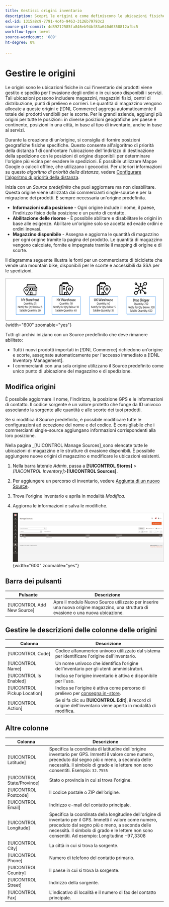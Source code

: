 ```yaml
---
title: Gestisci origini inventario
description: Scopri le origini e come definiscono le ubicazioni fisiche in cui viene gestito e spedito l’inventario dei prodotti per l’evasione degli ordini o dove sono disponibili i servizi.
exl-id: 1315a8c9-7791-4c4b-9463-3126b79793c2
source-git-commit: 4d89212585fa846eb94bf83a640d0358812afbc5
workflow-type: tm+mt
source-wordcount: '689'
ht-degree: 0%

---
```


# Gestire le origini

Le origini sono le ubicazioni fisiche in cui l&#39;inventario dei prodotti viene gestito e spedito per l&#39;evasione degli ordini o in cui sono disponibili i servizi. Tali ubicazioni possono includere magazzini, magazzini fisici, centri di distribuzione, punti di prelievo e corrieri. Le quantità di magazzino vengono allocate a queste origini e [!DNL Commerce] aggrega automaticamente il totale dei prodotti vendibili per le scorte. Per le grandi aziende, aggiungi più origini per tutte le posizioni: in diverse posizioni geografiche per paese e continente, posizioni in una città, in base al tipo di inventario, anche in base ai servizi.

Durante la creazione di un’origine, si consiglia di fornire posizioni geografiche fisiche specifiche. Questo consente all&#39;algoritmo di priorità della distanza _1_ di confrontare l&#39;ubicazione dell&#39;indirizzo di destinazione della spedizione con le posizioni di origine disponibili per determinare l&#39;origine più vicina per evadere le spedizioni. È possibile utilizzare Mappe Google o calcoli offline, che utilizzano i geocodici. Per ulteriori informazioni su questo _algoritmo di priorità della distanza_, vedere [Configurare l&#39;algoritmo di priorità della distanza](distance-priority-algorithm.md).

Inizia con un _Source predefinito_ che puoi aggiornare ma non disabilitare. Questa origine viene utilizzata dai commercianti single-source e per la migrazione dei prodotti. È sempre necessaria un&#39;origine predefinita.

- **Informazioni sulla posizione** - Ogni origine include il nome, il paese, l&#39;indirizzo fisico della posizione e un punto di contatto.
- **Abilitazione delle risorse** - È possibile abilitare e disabilitare le origini in base alle esigenze. Abilitare un&#39;origine solo se accetta ed evade ordini e ordini inevasi.
- **Magazzino disponibile** - Assegna e aggiorna le quantità di magazzino per ogni origine tramite la pagina del prodotto. Le quantità di magazzino vengono calcolate, fornite e impegnate tramite il mapping di origine e di scorte.

Il diagramma seguente illustra le fonti per un commerciante di biciclette che vende una mountain bike, disponibili per le scorte e accessibili da SSA per le spedizioni.

![Esempio di diagramma delle origini](assets/diagram-sources.png){width="600" zoomable="yes"}

Tutti gli archivi iniziano con un Source predefinito che deve rimanere abilitato:

- Tutti i nuovi prodotti importati in [!DNL Commerce] richiedono un&#39;origine e scorte, assegnate automaticamente per l&#39;accesso immediato a [!DNL Inventory Management].
- I commercianti con una sola origine utilizzano il Source predefinito come unico punto di ubicazione del magazzino e di spedizione.

## Modifica origini

È possibile aggiornare il nome, l&#39;indirizzo, la posizione GPS e le informazioni di contatto. Il codice sorgente è un valore protetto che funge da ID univoco associando la sorgente alle quantità e alle scorte dei tuoi prodotti.

Se si modifica il Source predefinito, è possibile modificare tutte le configurazioni ad eccezione del nome e del codice. È consigliabile che i commercianti single-source aggiungano informazioni corrispondenti alla loro posizione.

Nella pagina _[!UICONTROL Manage Sources]_sono elencate tutte le ubicazioni di magazzino e le strutture di evasione disponibili. È possibile aggiungere nuove origini di magazzino e modificare le ubicazioni esistenti.

1. Nella barra laterale _Admin_, passa a **[!UICONTROL Stores]** > _[!UICONTROL Inventory]_>**[!UICONTROL Sources]**.

1. Per aggiungere un percorso di inventario, vedere [Aggiunta di un nuovo Source](sources-add.md).

1. Trova l&#39;origine inventario e aprila in modalità _Modifica_.

1. Aggiorna le informazioni e salva le modifiche.

   ![Gestisci origini](assets/inventory-sources.png){width="600" zoomable="yes"}

## Barra dei pulsanti

| Pulsante | Descrizione |
|--|--|
| [!UICONTROL Add New Source] | Apre il modulo Nuovo Source utilizzato per inserire una nuova origine magazzino, una struttura di evasione o una nuova ubicazione. |

## Gestire le descrizioni delle colonne delle origini

| Colonna | Descrizione |
|--|--|
| [!UICONTROL Code] | Codice alfanumerico univoco utilizzato dal sistema per identificare l&#39;origine dell&#39;inventario. |
| [!UICONTROL Name] | Un nome univoco che identifica l’origine dell’inventario per gli utenti amministratori. |
| [!UICONTROL Is Enabled] | Indica se l&#39;origine inventario è attiva e disponibile per l&#39;uso. |
| [!UICONTROL Pickup Location] | Indica se l&#39;origine è attiva come percorso di prelievo per [consegna in-store](../stores-purchase/shipping-in-store-delivery.md). |
| [!UICONTROL Action] | Se si fa clic su **[!UICONTROL Edit]**, il record di origine dell&#39;inventario viene aperto in modalità di modifica. |

## Altre colonne

| Colonna | Descrizione |
|--- |--- |
| [!UICONTROL Latitude] | Specifica la coordinata di latitudine dell&#39;origine inventario per GPS. Immetti il valore come numero, preceduto dal segno più o meno, a seconda delle necessità. Il simbolo di grado e le lettere non sono consentiti. Esempio: `32.7555` |
| [!UICONTROL State/Province] | Stato o provincia in cui si trova l&#39;origine. |
| [!UICONTROL Postcode] | Il codice postale o ZIP dell’origine. |
| [!UICONTROL Email] | Indirizzo e-mail del contatto principale. |
| [!UICONTROL Longitude] | Specifica la coordinata della longitudine dell&#39;origine di inventario per il GPS. Immetti il valore come numero, preceduto dal segno più o meno, a seconda delle necessità. Il simbolo di grado e le lettere non sono consentiti. Ad esempio: Longitudine -97,3308 |
| [!UICONTROL City] | La città in cui si trova la sorgente. |
| [!UICONTROL Phone] | Numero di telefono del contatto primario. |
| [!UICONTROL Country] | Il paese in cui si trova la sorgente. |
| [!UICONTROL Street] | Indirizzo della sorgente. |
| [!UICONTROL Fax] | L&#39;indicativo di località e il numero di fax del contatto principale. |
